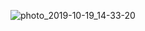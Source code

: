 
![photo_2019-10-19_14-33-20](https://user-images.githubusercontent.com/44025672/72172357-893b4600-3407-11ea-8a66-3cc3c9ffdeff.jpg)

